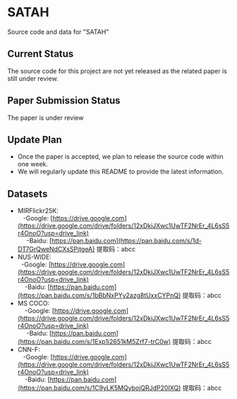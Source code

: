 # SATAH
Source code and data for "SATAH"


## Current Status
The source code for this project are not yet released as the related paper is still under review.  

## Paper Submission Status  

The paper is under review 


        

## Update Plan

- Once the paper is accepted, we plan to release the source code  within one week.   
- We will regularly update this README to provide the latest information.  
  
## Datasets
- MIRFlickr25K: <br>  
         -Google: [https://drive.google.com](https://drive.google.com/drive/folders/12xDkiJXwc1UwTF2NrEr_4L6sS5r4OnoO?usp=drive_link) <br>    
         -Baidu: [https://pan.baidu.com](https://pan.baidu.com/s/1d-DT7GrQweNdCXsSPjtgeA) 提取码：abcc   
- NUS-WIDE: <br> 
         -Google: [https://drive.google.com](https://drive.google.com/drive/folders/12xDkiJXwc1UwTF2NrEr_4L6sS5r4OnoO?usp=drive_link) <br>   
         -Baidu: [https://pan.baidu.com](https://pan.baidu.com/s/1bBbNxPYy2azg8tUxxCYPnQ) 提取码：abcc   
- MS COCO: <br>   
         -Google: [https://drive.google.com](https://drive.google.com/drive/folders/12xDkiJXwc1UwTF2NrEr_4L6sS5r4OnoO?usp=drive_link) <br>    
         -Baidu: [https://pan.baidu.com](https://pan.baidu.com/s/1Exp1i2651kM5Zrf7-trC0w) 提取码：abcc  
- CNN-F: <br>  
         -Google: [https://drive.google.com](https://drive.google.com/drive/folders/12xDkiJXwc1UwTF2NrEr_4L6sS5r4OnoO?usp=drive_link)<br>   
         -Baidu: [https://pan.baidu.com](https://pan.baidu.com/s/1C9yLK5MQyboiQRJdP20IXQ) 提取码：abcc  
